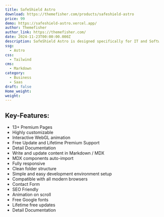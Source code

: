 ```yaml
---
title: SafeShield Astro
download: https://themefisher.com/products/safeshield-astro
price: 99
demo: https://safeshield-astro.vercel.app/
author: Themefisher
author_link: https://themefisher.com/
date: 2024-11-23T00:00:00.000Z
description: SafeShield Astro is designed specifically for IT and Software businesses. Built with the power of Tailwind CSS, it features a sleek and contemporary design that delivers a seamless user experience. Its clean layout and optimized performance make it an ideal choice for IT companies looking to create a high-impact online presence.
ssg:
  - Astro
css:
  - Tailwind
cms:
  - Markdown
category:
  - Business
  - Saas
draft: false
Home_weight: 
weight: 
---
```



## Key-Features:

- 13+ Premium Pages
- Highly customizable
- Interactive WebGL animation
- Free Update and Lifetime Premium Support
- Detail Documentation
- Write and update content in Markdown / MDX
- MDX components auto-import
- Fully responsive
- Clean folder structure
- Simple and easy development environment setup
- Compatible with all modern browsers
- Contact Form
- SEO Friendly
- Animation on scroll
- Free Google fonts
- Lifetime free updates
- Detail Documentation



